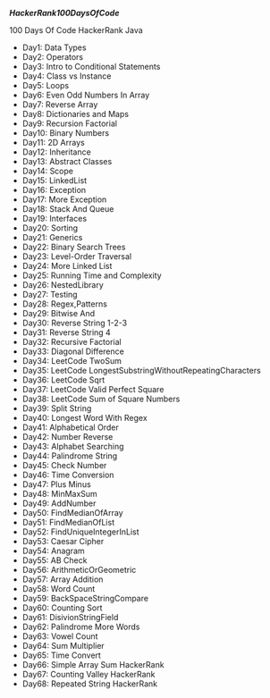 ***HackerRank100DaysOfCode***

100 Days Of Code HackerRank Java

+ Day1: Data Types
+ Day2: Operators
+ Day3: Intro to Conditional Statements
+ Day4: Class vs Instance
+ Day5: Loops
+ Day6: Even Odd Numbers In Array
+ Day7: Reverse Array
+ Day8: Dictionaries and Maps
+ Day9: Recursion Factorial
+ Day10: Binary Numbers
+ Day11: 2D Arrays
+ Day12: Inheritance
+ Day13: Abstract Classes
+ Day14: Scope
+ Day15: LinkedList
+ Day16: Exception
+ Day17: More Exception
+ Day18: Stack And Queue
+ Day19: Interfaces
+ Day20: Sorting
+ Day21: Generics
+ Day22: Binary Search Trees
+ Day23: Level-Order Traversal
+ Day24: More Linked List
+ Day25: Running Time and Complexity
+ Day26: NestedLibrary
+ Day27: Testing
+ Day28: Regex,Patterns
+ Day29: Bitwise And
+ Day30: Reverse String 1-2-3
+ Day31: Reverse String 4
+ Day32: Recursive Factorial
+ Day33: Diagonal Difference
+ Day34: LeetCode TwoSum
+ Day35: LeetCode LongestSubstringWithoutRepeatingCharacters
+ Day36: LeetCode Sqrt
+ Day37: LeetCode Valid Perfect Square
+ Day38: LeetCode Sum of Square Numbers
+ Day39: Split String
+ Day40: Longest Word With Regex
+ Day41: Alphabetical Order
+ Day42: Number Reverse
+ Day43: Alphabet Searching
+ Day44: Palindrome String
+ Day45: Check Number
+ Day46: Time Conversion
+ Day47: Plus Minus
+ Day48: MinMaxSum
+ Day49: AddNumber
+ Day50: FindMedianOfArray
+ Day51: FindMedianOfList
+ Day52: FindUniqueIntegerInList
+ Day53: Caesar Cipher
+ Day54: Anagram
+ Day55: AB Check
+ Day56: ArithmeticOrGeometric
+ Day57: Array Addition
+ Day58: Word Count
+ Day59: BackSpaceStringCompare
+ Day60: Counting Sort
+ Day61: DisivionStringField
+ Day62: Palindrome More Words
+ Day63: Vowel Count
+ Day64: Sum Multiplier
+ Day65: Time Convert
+ Day66: Simple Array Sum HackerRank
+ Day67: Counting Valley HackerRank
+ Day68: Repeated String HackerRank